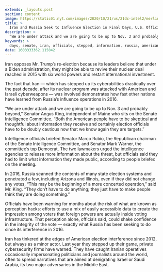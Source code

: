 ```yaml
--- 
extends: _layouts.post 
section: content 
image: https://static01.nyt.com/images/2020/10/21/us/21dc-intel2/merlin_178195395_3b40928d-59fb-4730-b0f3-309f6e871aa2-facebookJumbo.jpg 
title: > 
  Iran and Russia Seek to Influence Election in Final Days, U.S. Officials Warn 
description: > 
  “We are under attack and we are going to be up to Nov. 3 and probably beyond,” Senator Angus King, independent of Maine who sits on the Senate Intelligence Committee.The two lawmakers urged the intelligence agencies to release more information about the threat, but officials said they had to limit what information they made public, according to people briefed on the meeting.That perception alone, officials said, could shake confidence in the integrity of the vote — exactly what Russia has been seeking to do since its interference in 2016.Iran has tinkered at the edges of American election interference since 2012, but always as a minor actor.Last year they stepped up their game, private cybersecurity firms have warned. 
keywords: > 
  days, senate, iran, officials, stepped, information, russia, american, influence, final, senator, seek, intelligence, warn, world, election 
date: 1603333362.115042 
--- 
```

<div><p class="css-158dogj evys1bk0">Iran opposes Mr. Trump&#8217;s re-election because its leaders believe that under a Biden administration, they might be able to revive their nuclear deal reached in 2015 with six world powers and restart international investment.</p><p class="css-158dogj evys1bk0">The fact that Iran &#8212; which has stepped up its cyberabilities drastically over the past decade, after its nuclear program was attacked with American and Israeli cyberweapons &#8212; was involved demonstrates how fast other nations have learned from Russia&#8217;s influence operations in 2016.</p><p class="css-158dogj evys1bk0">&#8220;We are under attack and we are going to be up to Nov. 3 and probably beyond,&#8221; Senator Angus King, independent of Maine who sits on the Senate Intelligence Committee. &#8220;Both the American people have to be skeptical and thoughtful about information they receive and certainly election officials have to be doubly cautious now that we know again they are targets.&#8221;</p><p class="css-158dogj evys1bk0">Intelligence officials briefed Senator Marco Rubio, the Republican chairman of the Senate Intelligence Committee, and Senator Mark Warner, the committee&#8217;s top Democrat. The two lawmakers urged the intelligence agencies to release more information about the threat, but officials said they had to limit what information they made public, according to people briefed on the meeting.</p><p class="css-158dogj evys1bk0">In 2016, Russia scanned the contents of many state election systems and penetrated a few, including Arizona and Illinois, even if they did not change any votes, &#8220;This may be the beginning of a more concerted operation,&#8221; said Mr. King. &#8220;They don&#8217;t have to do anything; they just have to make people think they are doing something.&#8221;</p><p class="css-158dogj evys1bk0">Officials have been warning for months about the risk of what are known as perception hacks: efforts to use a mix of easily accessible data to create the impression among voters that foreign powers are actually inside voting infrastructure. That perception alone, officials said, could shake confidence in the integrity of the vote &#8212; exactly what Russia has been seeking to do since its interference in 2016.</p><p class="css-158dogj evys1bk0">Iran has tinkered at the edges of American election interference since 2012, but always as a minor actor. Last year they stepped up their game, private cybersecurity firms have warned. They have caught Iranian operatives occasionally impersonating politicians and journalists around the world, often to spread narratives that are aimed at denigrating Israel or Saudi Arabia, its two major adversaries in the Middle East.</p></div>